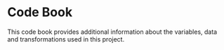# Code Book

This code book provides additional information about the variables, data and transformations used in this project.
